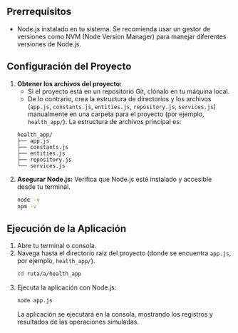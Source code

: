 ## Prerrequisitos

* Node.js instalado en tu sistema. Se recomienda usar un gestor de versiones como NVM (Node Version Manager) para manejar diferentes versiones de Node.js.

## Configuración del Proyecto

1.  **Obtener los archivos del proyecto:**
    * Si el proyecto está en un repositorio Git, clónalo en tu máquina local.
    * De lo contrario, crea la estructura de directorios y los archivos (`app.js`, `constants.js`, `entities.js`, `repository.js`, `services.js`) manualmente en una carpeta para el proyecto (por ejemplo, `health_app/`).
    La estructura de archivos principal es:
    ```
    health_app/
    ├── app.js
    ├── constants.js
    ├── entities.js
    ├── repository.js
    └── services.js
    ```
2.  **Asegurar Node.js:** Verifica que Node.js esté instalado y accesible desde tu terminal.
    ```bash
    node -v
    npm -v
    ```

## Ejecución de la Aplicación

1.  Abre tu terminal o consola.
2.  Navega hasta el directorio raíz del proyecto (donde se encuentra `app.js`, por ejemplo, `health_app/`).
    ```bash
    cd ruta/a/health_app
    ```
3.  Ejecuta la aplicación con Node.js:
    ```bash
    node app.js
    ```
    La aplicación se ejecutará en la consola, mostrando los registros y resultados de las operaciones simuladas.